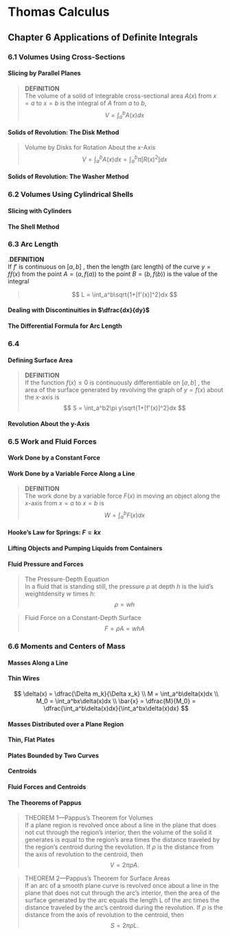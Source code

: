 # Thomas Calculus
## Chapter 6 Applications of Definite Integrals
### 6.1 Volumes Using Cross-Sections
#### Slicing by Parallel Planes
>**DEFINITION**   
The volume of a solid of integrable cross-sectional area $A(x)$ from $x = a$ to $x = b$ is the integral of $A$ from $a$ to $b$,
>$$
>V = \int_a^bA(x)dx
>$$
#### Solids of Revolution: The Disk Method
>Volume by Disks for Rotation About the $x$-Axis  
>$$
>V = \int_a^bA(x)dx = \int_a^b\pi [R(x)^2]dx
>$$
#### Solids of Revolution: The Washer Method
### 6.2 Volumes Using Cylindrical Shells
#### Slicing with Cylinders
#### The Shell Method
### 6.3 Arc Length
.**DEFINITION**   
If $f'$ is continuous on $[a, b]$ , then the length (arc length) of the curve $y = fƒ(x)$ from the point $A = (a, f(a))$ to the point $B = (b, f(b))$ is the value of the integral
>$$
>L = \int_a^b\sqrt{1+[f'(x)]^2}dx
>$$
#### Dealing with Discontinuities in $\dfrac{dx}{dy}$
#### The Differential Formula for Arc Length
### 6.4 
#### Defining Surface Area
>**DEFINITION**     
If the function $f(x) \le 0$ is continuously differentiable on $[a, b]$ , the area of the surface generated by revolving the graph of $y = f(x)$ about the $x$-axis is
>$$
>S = \int_a^b2\pi y\sqrt{1+[f'(x)]^2}dx
>$$
#### Revolution About the y-Axis
### 6.5 Work and Fluid Forces
#### Work Done by a Constant Force
#### Work Done by a Variable Force Along a Line
>**DEFINITION**    
The work done by a variable force $F(x)$ in moving an object along the $x$-axis from $x = a$ to $x = b$ is
>$$
>W = \int_a^bF(x)dx
>$$
#### Hooke’s Law for Springs: $F =kx$
#### Lifting Objects and Pumping Liquids from Containers
#### Fluid Pressure and Forces
>The Pressure-Depth Equation   
In a fluid that is standing still, the pressure $\rho$ at depth $h$ is the luid’s weightdensity $w$ times $h$:  
>$$
>\rho = wh
>$$

>Fluid Force on a Constant-Depth Surface
>$$
>F = \rho A = whA 
>$$
### 6.6 Moments and Centers of Mass
#### Masses Along a Line
#### Thin Wires
$$
\delta(x) = \dfrac{\Delta m_k}{\Delta x_k}  \\
M = \int_a^b\delta(x)dx  \\
M_0 =  \int_a^bx\delta(x)dx  \\
\bar{x} = \dfrac{M}{M_0} = \dfrac{\int_a^b\delta(x)dx}{\int_a^bx\delta(x)dx}
$$
#### Masses Distributed over a Plane Region
#### Thin, Flat Plates
#### Plates Bounded by Two Curves
#### Centroids
#### Fluid Forces and Centroids
#### The Theorems of Pappus
>THEOREM 1—Pappus’s Theorem for Volumes  
If a plane region is revolved once about a line in the plane that does not cut through the region’s interior, then the volume of the solid it generates is equal to the region’s area times the distance traveled by the region’s centroid during the revolution. If $\rho$ is the distance from the axis of revolution to the centroid, then  
>$$
>V = 2\pi\rho A.  
>$$

>THEOREM 2—Pappus’s Theorem for Surface Areas  
If an arc of a smooth plane curve is revolved once about a line in the plane that does not cut through the arc’s interior, then the area of the surface generated by the arc equals the length L of the arc times the distance traveled by the arc’s centroid during the revolution. If $\rho$ is the distance from the axis of revolution to the
centroid, then
>$$
>S = 2\pi\rho L.  
>$$